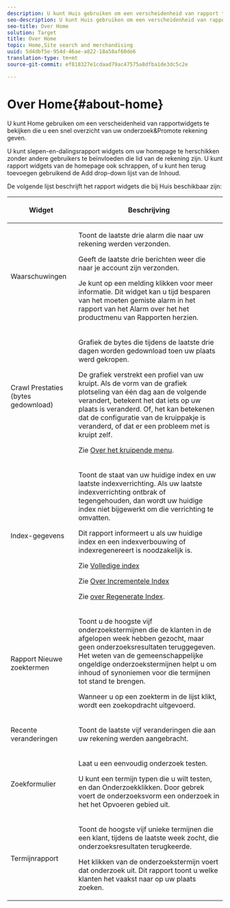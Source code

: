 ```yaml
---
description: U kunt Huis gebruiken om een verscheidenheid van rapport te bekijken widgets die u een snel overzicht van uw Onderzoek&amp geven;amp;Promote rekening.
seo-description: U kunt Huis gebruiken om een verscheidenheid van rapport te bekijken widgets die u een snel overzicht van uw Onderzoek&amp geven;amp;Promote rekening.
seo-title: Over Home
solution: Target
title: Over Home
topic: Home,Site search and merchandising
uuid: 5d4dbf5e-954d-46ae-a822-18a58af60de6
translation-type: tm+mt
source-git-commit: ef818327e1cdaad79ac47575a8dfba1de3dc5c2e

---
```



# Over Home{#about-home}

U kunt Home gebruiken om een verscheidenheid van rapportwidgets te bekijken die u een snel overzicht van uw onderzoek&amp;Promote rekening geven.

U kunt slepen-en-dalingsrapport widgets om uw homepage te herschikken zonder andere gebruikers te beïnvloeden die lid van de rekening zijn. U kunt rapport widgets van de homepage ook schrappen, of u kunt hen terug toevoegen gebruikend de Add drop-down lijst van de Inhoud.

De volgende lijst beschrijft het rapport widgets die bij Huis beschikbaar zijn:

<table> 
 <thead> 
  <tr> 
   <th colname="col1" class="entry"> <p>Widget </p> </th> 
   <th colname="col2" class="entry"> <p>Beschrijving </p> </th> 
  </tr>
 </thead>
 <tbody> 
  <tr> 
   <td colname="col1"> <p>Waarschuwingen </p> </td> 
   <td colname="col2"> <p> Toont de laatste drie alarm die naar uw rekening werden verzonden. </p> <p>Geeft de laatste drie berichten weer die naar je account zijn verzonden. </p> <p>Je kunt op een melding klikken voor meer informatie. Dit widget kan u tijd besparen van het moeten gemiste alarm in het rapport van het <span class="uicontrol"> Alarm</span> over het het productmenu van <span class="uicontrol"> Rapporten</span> herzien. </p> </td> 
  </tr> 
  <tr> 
   <td colname="col1"> <p>Crawl Prestaties (bytes gedownload) </p> </td> 
   <td colname="col2"> <p>Grafiek de bytes die tijdens de laatste drie dagen worden gedownload toen uw plaats werd gekropen. </p> <p>De grafiek verstrekt een profiel van uw kruipt. Als de vorm van de grafiek plotseling van één dag aan de volgende verandert, betekent het dat iets op uw plaats is veranderd. Of, het kan betekenen dat de configuratie van de kruippakje is veranderd, of dat er een probleem met is kruipt zelf. </p> <p>Zie <a href="c-about-settings-menu/c-about-crawling-menu.md#concept_59307680C6724E93952ADE5044983AF6" format="dita" scope="local"> Over het kruipende menu</a>. </p> </td> 
  </tr> 
  <tr> 
   <td colname="col1"> <p>Index-gegevens </p> </td> 
   <td colname="col2"> <p>Toont de staat van uw huidige index en uw laatste indexverrichting. Als uw laatste indexverrichting ontbrak of tegengehouden, dan wordt uw huidige index niet bijgewerkt om die verrichting te omvatten. </p> <p>Dit rapport informeert u als uw huidige index en een indexverbouwing of indexregenereert is noodzakelijk is. </p> <p>Zie <a href="c-about-index-menu/c-about-full-index.md#concept_C69BD21863FD4856B49326F35DB570D3" format="dita" scope="local"> Volledige index</a> </p> <p>Zie <a href="c-about-index-menu/c-about-incremental-index.md#concept_A7770F0552D14C47B3DDB65DB78FFFEE" format="dita" scope="local"> Over Incrementele Index</a> </p> <p>Zie <a href="c-about-index-menu/c-about-regenerate-index.md#concept_6CBE6B8D18EF47D293091CBA542245FA" format="dita" scope="local"> over Regenerate Index</a>. </p> </td> 
  </tr> 
  <tr> 
   <td colname="col1"> <p>Rapport Nieuwe zoektermen </p> </td> 
   <td colname="col2"> <p> Toont u de hoogste vijf onderzoekstermijnen die de klanten in de afgelopen week hebben gezocht, maar geen onderzoeksresultaten teruggegeven. Het weten van de gemeenschappelijke ongeldige onderzoekstermijnen helpt u om inhoud of synoniemen voor die termijnen tot stand te brengen. </p> <p>Wanneer u op een zoekterm in de lijst klikt, wordt een zoekopdracht uitgevoerd. </p> </td> 
  </tr> 
  <tr> 
   <td colname="col1"> <p>Recente veranderingen </p> </td> 
   <td colname="col2"> <p> Toont de laatste vijf veranderingen die aan uw rekening werden aangebracht. </p> </td> 
  </tr> 
  <tr> 
   <td colname="col1"> <p>Zoekformulier </p> </td> 
   <td colname="col2"> <p>Laat u een eenvoudig onderzoek testen. </p> <p> U kunt een termijn typen die u wilt testen, en dan <span class="uicontrol"> Onderzoek</span>klikken. Door gebrek voert de onderzoeksvorm een onderzoek in het het Opvoeren gebied uit. </p> </td> 
  </tr> 
  <tr> 
   <td colname="col1"> <p>Termijnrapport </p> </td> 
   <td colname="col2"> <p>Toont de hoogste vijf unieke termijnen die een klant, tijdens de laatste week zocht, die onderzoeksresultaten terugkeerde. </p> <p> Het klikken van de onderzoekstermijn voert dat onderzoek uit. Dit rapport toont u welke klanten het vaakst naar op uw plaats zoeken. </p> </td> 
  </tr> 
 </tbody> 
</table>

